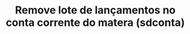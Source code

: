 ---
title: Remove lote de lançamentos no conta corrente do matera (sdconta)
api:
  file: readme-hml-corebank.json
  operationId: delete_v1-account-agency-account-launches
hidden: false
---